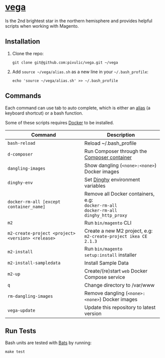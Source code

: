 # [vega](https://en.wikipedia.org/wiki/Vega)
Is the 2nd brightest star in the northern hemisphere and provides helpful scripts when working with Magento.

## Installation
1. Clone the repo:

    ```
    git clone git@github.com:pivulic/vega.git ~/vega
    ```
1. Add `source ~/vega/alias.sh` as a new line in your `~/.bash_profile`:

    ```
    echo 'source ~/vega/alias.sh' >> ~/.bash_profile
    ```

## Commands
Each command can use tab to auto complete, which is either an [alias](http://www.tldp.org/LDP/abs/html/aliases.html) (a keyboard shortcut) or a bash function.

Some of these scripts requires [Docker](https://www.docker.com/) to be installed.

Command | Description
--- | ---
`bash-reload` | Reload ~/.bash_profile
`d-composer` | Run Composer through the [Composer container](https://hub.docker.com/r/library/composer/)
`dangling-images` | Show dangling (`<none>:<none>`) Docker images
`dinghy-env` | Set [Dinghy](https://github.com/codekitchen/dinghy) environment variables
`docker-rm-all [except container_name]` | Remove all Docker containers, e.g: <br> `docker-rm-all` <br> `docker-rm-all dinghy_http_proxy`
`m2` | Run `bin/magento` CLI
`m2-create-project <project> <version> <release>` | Create a new M2 project, e.g: <br> `m2-create-project ikea CE 2.1.3`
`m2-install` | Run `bin/magento setup:install` installer
`m2-install-sampledata` | Install Sample Data
`m2-up` | Create/(re)start `web` Docker Compose service
`q` | Change directory to /var/www
`rm-dangling-images` | Remove dangling (`<none>:<none>`) Docker images
`vega-update` | Update this repository to latest version

## Run Tests
Bash units are tested with [Bats](https://github.com/sstephenson/bats) by running:

```
make test
```